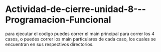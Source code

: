 # Actividad-de-cierre-unidad-8---Programacion-Funcional

para ejecutar el codigo puedes correr el main principal para correr los 4 casos, o puedes correr los main particulares de cada caso, los cuales se encuentran en sus respectivos directorios.

